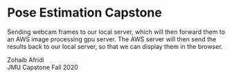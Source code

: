 # Pose Estimation Capstone

Sending webcam frames to our local server, which will then forward them to an AWS image processing gpu server. The AWS server will then send the results back to our local server, so that we can display them in the browser. <br/>

Zohaib Afridi <br/>
JMU Capstone Fall 2020